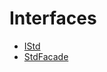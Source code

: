 # Interfaces

<!-- START_INDEX -->
- [IStd](./IStd.sol/interface.IStd.md)
- [StdFacade](./StdFacade.sol/contract.StdFacade.md)
<!-- END_INDEX -->
